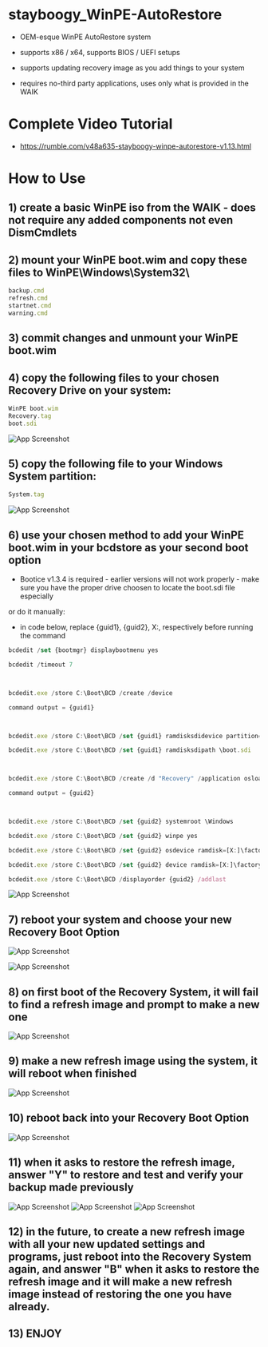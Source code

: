 # stayboogy_WinPE-AutoRestore

- OEM-esque WinPE AutoRestore system

- supports x86 / x64, supports BIOS / UEFI setups

- supports updating recovery image as you add things to your system

- requires no-third party applications, uses only what is provided in the WAIK

# Complete Video Tutorial

- https://rumble.com/v48a635-stayboogy-winpe-autorestore-v1.13.html

# How to Use

## 1) create a basic WinPE iso from the WAIK - does not require any added components not even DismCmdlets

## 2) mount your WinPE boot.wim and copy these files to WinPE\Windows\System32\

```javascript
backup.cmd
refresh.cmd
startnet.cmd
warning.cmd
```
## 3) commit changes and unmount your WinPE boot.wim

## 4) copy the following files to your chosen Recovery Drive on your system:

```javascript
WinPE boot.wim
Recovery.tag
boot.sdi
```
![App Screenshot](https://codeberg.org/stayboogy/stayboogy_WinPE-AutoRestore/raw/branch/main/Screenshots/screen-recdrive.png)


## 5) copy the following file to your Windows System partition:

```javascript
System.tag
```
![App Screenshot](https://codeberg.org/stayboogy/stayboogy_WinPE-AutoRestore/raw/branch/main/Screenshots/screen-sysdrive.png)


## 6) use your chosen method to add your WinPE boot.wim in your bcdstore as your second boot option

- Bootice v1.3.4 is required - earlier versions will not work properly - make sure you have the proper drive choosen to locate the boot.sdi file especially

or do it manually:

- in code below, replace {guid1}, {guid2}, X:, respectively before running the command

```javascript
bcdedit /set {bootmgr} displaybootmenu yes

bcdedit /timeout 7



bcdedit.exe /store C:\Boot\BCD /create /device

command output = {guid1}



bcdedit.exe /store C:\Boot\BCD /set {guid1} ramdisksdidevice partition=X:

bcdedit.exe /store C:\Boot\BCD /set {guid1} ramdisksdipath \boot.sdi



bcdedit.exe /store C:\Boot\BCD /create /d "Recovery" /application osloader

command output = {guid2}



bcdedit.exe /store C:\Boot\BCD /set {guid2} systemroot \Windows

bcdedit.exe /store C:\Boot\BCD /set {guid2} winpe yes

bcdedit.exe /store C:\Boot\BCD /set {guid2} osdevice ramdisk=[X:]\factory.wim,{guid1}

bcdedit.exe /store C:\Boot\BCD /set {guid2} device ramdisk=[X:]\factory.wim,{guid1}

bcdedit.exe /store C:\Boot\BCD /displayorder {guid2} /addlast
```

![App Screenshot](https://codeberg.org/stayboogy/stayboogy_WinPE-AutoRestore/raw/branch/main/Screenshots/screen-bcd.png)


## 7) reboot your system and choose your new Recovery Boot Option

![App Screenshot](https://codeberg.org/stayboogy/stayboogy_WinPE-AutoRestore/raw/branch/main/Screenshots/screen-bootm.png)

![App Screenshot](https://codeberg.org/stayboogy/stayboogy_WinPE-AutoRestore/raw/branch/main/Screenshots/screen-bootm1.png)


## 8) on first boot of the Recovery System, it will fail to find a refresh image and prompt to make a new one

![App Screenshot](https://codeberg.org/stayboogy/stayboogy_WinPE-AutoRestore/raw/branch/main/Screenshots/screen-firstboot.png)


## 9) make a new refresh image using the system, it will reboot when finished

![App Screenshot](https://codeberg.org/stayboogy/stayboogy_WinPE-AutoRestore/raw/branch/main/Screenshots/screen-imagesaved.png)


## 10) reboot back into your Recovery Boot Option

![App Screenshot](https://codeberg.org/stayboogy/stayboogy_WinPE-AutoRestore/raw/branch/main/Screenshots/screen-bootm1.png)


## 11) when it asks to restore the refresh image, answer "Y" to restore and test and verify your backup made previously

![App Screenshot](https://codeberg.org/stayboogy/stayboogy_WinPE-AutoRestore/raw/branch/main/Screenshots/screen-restorestart.png)
![App Screenshot](https://codeberg.org/stayboogy/stayboogy_WinPE-AutoRestore/raw/branch/main/Screenshots/screen-restore.png)
![App Screenshot](https://codeberg.org/stayboogy/stayboogy_WinPE-AutoRestore/raw/branch/main/Screenshots/screen-restoredone.png)


## 12) in the future, to create a new refresh image with all your new updated settings and programs, just reboot into the Recovery System again, and answer "B" when it asks to restore the refresh image and it will make a new refresh image instead of restoring the one you have already.

## 13) ENJOY